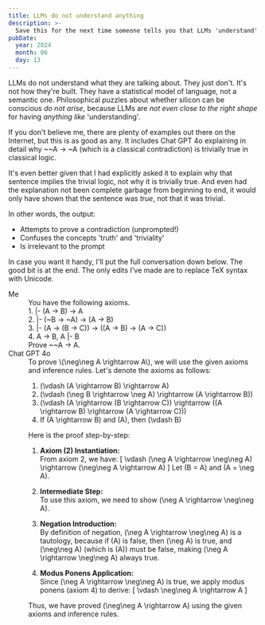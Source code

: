 ```yaml
---
title: LLMs do not understand anything
description: >-
  Save this for the next time someone tells you that LLMs 'understand' things.
pubDate:
  year: 2024
  month: 06
  day: 13
---
```


LLMs do not understand what they are talking about. They just don't. It's not
how they're built. They have a statistical model of language, not a semantic
one. Philosophical puzzles about whether silicon can be conscious
_do not arise_, because LLMs are _not even close to the right shape_ for having
_anything like_ 'understanding'.

If you don't believe me, there are plenty of examples out there on the Internet,
but this is as good as any. It includes Chat GPT 4o explaining in detail why
\~\~A → \~A (which is a classical contradiction) is trivially true in classical
logic.

It's even better given that I had explicitly asked it to explain why that
sentence implies the trivial logic, not why it is trivially true. And even had
the explanation not been complete garbage from beginning to end, it would only
have shown that the sentence was _true_, not that it was trivial.

In other words, the output:

- Attempts to prove a contradiction (unprompted!)
- Confuses the concepts 'truth' and 'triviality'
- Is irrelevant to the prompt

In case you want it handy, I'll put the full conversation down below. The good
bit is at the end. The only edits I've made are to replace TeX syntax with
Unicode.

<dl>
<dt>
Me
</dt>
<dd>
You have the following axioms. <br>
1. |- (A -> B) -> A <br>
2. |- (~B -> ~A) -> (A -> B) <br>
3. |- (A -> (B -> C)) -> ((A -> B) -> (A -> C)) <br>
4. A -> B, A |- B <br>
Prove ~~A -> A. <br>
</dd>

<dt>
Chat GPT 4o
</dt>
<dd>
To prove \(\neg\neg A \rightarrow A\), we will use the given axioms and inference rules. Let's denote the axioms as follows:

1. \(\vdash (A \rightarrow B) \rightarrow A\)
2. \(\vdash (\neg B \rightarrow \neg A) \rightarrow (A \rightarrow B)\)
3. \(\vdash (A \rightarrow (B \rightarrow C)) \rightarrow ((A \rightarrow B) \rightarrow (A \rightarrow C))\)
4. If \(A \rightarrow B\) and \(A\), then \(\vdash B\)

Here is the proof step-by-step:

1. **Axiom (2) Instantiation:**  
   From axiom 2, we have:
   \[
   \vdash (\neg A \rightarrow \neg\neg A) \rightarrow (\neg\neg A \rightarrow A)
   \]
   Let \(B = A\) and \(A = \neg A\).

2. **Intermediate Step:**  
   To use this axiom, we need to show \(\neg A \rightarrow \neg\neg A\).

3. **Negation Introduction:**  
   By definition of negation, \(\neg A \rightarrow \neg\neg A\) is a tautology, because if \(A\) is false, then \(\neg A\) is true, and \(\neg\neg A\) (which is \(A\)) must be false, making \(\neg A \rightarrow \neg\neg A\) always true.

4. **Modus Ponens Application:**  
   Since \(\neg A \rightarrow \neg\neg A\) is true, we apply modus ponens (axiom 4) to derive:
   \[
   \vdash \neg\neg A \rightarrow A
   \]

Thus, we have proved \(\neg\neg A \rightarrow A\) using the given axioms and inference rules.
